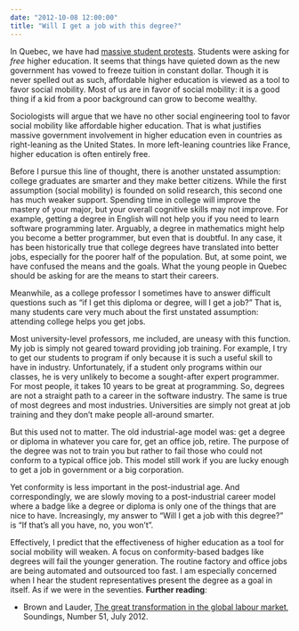 ```yaml
---
date: "2012-10-08 12:00:00"
title: "Will I get a job with this degree?"
---
```




In Quebec, we have had [massive student protests](https://en.wikipedia.org/wiki/2012_Quebec_student_protests). Students were asking for _free_ higher education. It seems that things have quieted down as the new government has vowed to freeze tuition in constant dollar. Though it is never spelled out as such, affordable higher education is viewed as a tool to favor social mobility.
Most of us are in favor of social mobility: it is a good thing if a kid from a poor background can grow to become wealthy.

Sociologists will argue that we have no other social engineering tool to favor social mobility like affordable higher education. That is what justifies massive government involvement in higher education even in countries as right-leaning as the United States. In more left-leaning countries like France, higher education is often entirely free.

Before I pursue this line of thought, there is another unstated assumption: college graduates are smarter and they make better citizens. While the first assumption (social mobility) is founded on solid research, this second one has much weaker support. Spending time in college will improve the mastery of your major, but your overall cognitive skills may not improve. For example, getting a degree in English will not help you if you need to learn software programming later. Arguably, a degree in mathematics might help you become a better programmer, but even that is doubtful.
In any case, it has been historically true that college degrees have translated into better jobs, especially for the poorer half of the population. But, at some point, we have confused the means and the goals. What the young people in Quebec should be asking for are the means to start their careers.

Meanwhile, as a college professor I sometimes have to answer difficult questions such as &ldquo;if I get this diploma or degree, will I get a job?&rdquo; That is, many students care very much about the first unstated assumption: attending college helps you get jobs.

Most university-level professors, me included, are uneasy with this function. My job is simply not geared toward providing job training. For example, I try to get our students to program if only because it is such a useful skill to have in industry. Unfortunately, if a student only programs within our classes, he is very unlikely to become a sought-after expert programmer. For most people, it takes 10 years to be great at programming. So, degrees are not a straight path to a career in the software industry. The same is true of most degrees and most industries. Universities are simply not great at job training and they don&rsquo;t make people all-around smarter.

But this used not to matter. The old industrial-age model was: get a degree or diploma in whatever you care for, get an office job, retire. The purpose of the degree was not to train you but rather to fail those who could not conform to a typical office job. This model still work if you are lucky enough to get a job in government or a big corporation.

Yet conformity is less important in the post-industrial age. And correspondingly, we are slowly moving to a post-industrial career model where a badge like a degree or diploma is only one of the things that are nice to have.
Increasingly, my answer to &ldquo;Will I get a job with this degree?&rdquo; is &ldquo;If that&rsquo;s all you have, no, you won&rsquo;t&rdquo;.

Effectively, I predict that the effectiveness of higher education as a tool for social mobility will weaken. A focus on conformity-based badges like degrees will fail the younger generation. The routine factory and office jobs are being automated and outsourced too fast. I am especially concerned when I hear the student representatives present the degree as a goal in itself. As if we were in the seventies.
__Further reading__:

- Brown and Lauder, [The great transformation in the global labour market](http://www.eurozine.com/pdf/2012-09-05-brown-en.pdf), Soundings, Number 51, July 2012.


